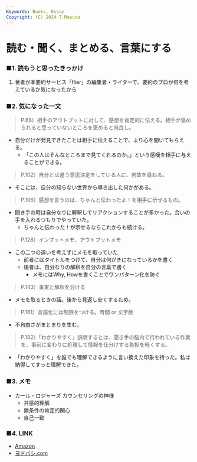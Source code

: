 ```yaml
---
Keywords: Books, Essay
Copyright: (C) 2024 T.Masuda
---
```


# 読む・聞く、まとめる、言葉にする

### ■1. 読もうと思ったきっかけ

1. 著者が本要約サービス「flier」の編集者・ライターで、要約のプロが何を考えているか気になったから

### ■2. 気になった一文

> P.68）相手のアウトプットに対して、感想を肯定的に伝える。相手が褒められると思っていないところを褒めると尚良し。

* 自分だけが発見できたことは相手に伝えることで、より心を開いてもらえる。
    * 「この人はそんなところまで見てくれるのか。」という感嘆を相手に与えることができる。

> P.102）自分とは違う意思決定をしている人に、何故を尋ねる。

* そこには、自分の知らない世界から導き出した何かがある。

> P.106）感想を言うのは、ちゃんと伝わったよ！を相手に示せるもの。

* 聞き手の時は自分なりに解釈してリアクションすることが多かった。合いの手を入れるつもりでやっていた。
    * ちゃんと伝わった！が示せるならこれからも続ける。

> P.128）インプットメモ、アウトプットメモ

* この二つの違いを考えずにメモを取っていた
    * 前者にはタイトルをつけて、自分は何がきになっているかを書く
    * 後者は、自分なりの解釈を自分の言葉で書く
        * メモにはWhy, Howを書くことでワンパターン化を防ぐ

> P.143）事実と解釈を分ける

* メモを取るときの話。後から見返し安くするため。

> P.161）言語化には制限をつける。時間 or 文字数

* 不自由さがまとまりを生む。

> P.182）「わかりやすく」説明するとは、聞き手の脳内で行われている作業を、事前に変わりに処理して情報を仕分けする負担を軽くする。

* 「わかりやすく」を誰でも理解できるように言い換えた印象を持った。私は納得してすっと理解できた。

### ■3. メモ
* カール・ロジャーズ カウンセリングの神様
    * 共感的理解
    * 無条件の肯定的関心
    * 自己一致

### ■4. LINK
* [Amazon](https://www.amazon.co.jp/%E8%AA%AD%E3%82%80%E3%83%BB%E8%81%9E%E3%81%8F%E3%80%81%E3%81%BE%E3%81%A8%E3%82%81%E3%82%8B%E3%80%81%E8%A8%80%E8%91%89%E3%81%AB%E3%81%99%E3%82%8B-%E6%9D%BE%E5%B0%BE-%E7%BE%8E%E9%87%8C/dp/4866802782)
* [ヨドバシ.com](https://www.yodobashi.com/product/100000009003848392/)
